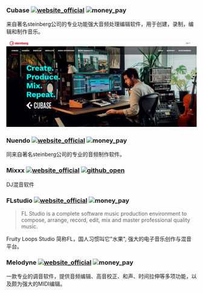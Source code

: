 ### Cubase [![website_official](https://gitbook07.oss-cn-hangzhou.aliyuncs.com/website_official.svg)](https://new.steinberg.net/cubase/) ![money_pay](https://gitbook07.oss-cn-hangzhou.aliyuncs.com/money_pay.svg)

来自著名steinberg公司的专业功能强大音频处理编辑软件，用于创建，录制，编辑和制作音乐。

![Cubase](../../.gitbook/assets/z-mv-music-making-cubase.png)

### Nuendo [![website_official](https://gitbook07.oss-cn-hangzhou.aliyuncs.com/website_official.svg)](https://new.steinberg.net/nuendo/) ![money_pay](https://gitbook07.oss-cn-hangzhou.aliyuncs.com/money_pay.svg)

同来自著名steinberg公司的专业的音频制作软件。

### Mixxx [![website_official](https://gitbook07.oss-cn-hangzhou.aliyuncs.com/website_official.svg)](https://mixxx.org/) [![github_open](https://gitbook07.oss-cn-hangzhou.aliyuncs.com/github_open.svg)](https://github.com/mixxxdj/mixxx)

DJ混音软件

### FLstudio [![website_official](https://gitbook07.oss-cn-hangzhou.aliyuncs.com/website_official.svg)](https://www.image-line.com/flstudio/) ![money_pay](https://gitbook07.oss-cn-hangzhou.aliyuncs.com/money_pay.svg)

> FL Studio is a complete software music production environment to compose, arrange, record, edit, mix and master professional quality music.

Fruity Loops Studio 简称FL，国人习惯叫它"水果", 强大的电子音乐创作与混音平台。

### Melodyne [![website_official](https://gitbook07.oss-cn-hangzhou.aliyuncs.com/website_official.svg)](https://www.celemony.com/en/melodyne/what-is-melodyne) ![money_pay](https://gitbook07.oss-cn-hangzhou.aliyuncs.com/money_pay.svg)

一款专业的调音软件，提供音频编辑、高音校正、和声、时间拉伸等多项功能，以及颇为强大的MIDI编辑。



